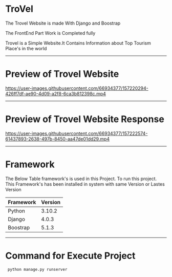 # TroVel

The Trovel Website is made With Django and Boostrap 

The FrontEnd Part Work is Completed fully

Trovel is a Simple Website.It Contains Information about Top Tourism Place's in the world

---

# Preview of Trovel Website

https://user-images.githubusercontent.com/66934377/157220294-426ff7df-ae90-4d09-a2f8-6ca3b812398c.mp4

---

# Preview of Trovel Website Response

https://user-images.githubusercontent.com/66934377/157222574-61437893-2638-497b-8450-aa47de01dd29.mp4

---

# Framework

The Below Table framework's is used in this Project. To run this project. This Framework's has been installed in system with same Version or Lastes Version

| Framework  | Version |
| ------------- | ------------- |
| Python  | 3.10.2  |
| Django  | 4.0.3  |
| Boostrap  | 5.1.3  |

---

# Command for Execute Project
```bash
 python manage.py runserver
```

